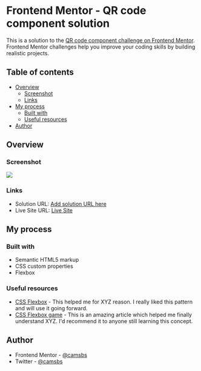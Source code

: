 # Frontend Mentor - QR code component solution

This is a solution to the [QR code component challenge on Frontend Mentor](https://www.frontendmentor.io/challenges/qr-code-component-iux_sIO_H). Frontend Mentor challenges help you improve your coding skills by building realistic projects. 

## Table of contents

- [Overview](#overview)
  - [Screenshot](#screenshot)
  - [Links](#links)
- [My process](#my-process)
  - [Built with](#built-with)
  - [Useful resources](#useful-resources)
- [Author](#author)


## Overview

### Screenshot

![](https://user-images.githubusercontent.com/118302468/219882253-baea243e-f442-4608-a178-0d6b039fccfc.png)

### Links

- Solution URL: [Add solution URL here](https://your-solution-url.com)
- Live Site URL: [Live Site](https://nft-card-sand.vercel.app/)

## My process

### Built with

- Semantic HTML5 markup
- CSS custom properties
- Flexbox

### Useful resources

- [CSS Flexbox](https://css-tricks.com/snippets/css/a-guide-to-flexbox/) - This helped me for XYZ reason. I really liked this pattern and will use it going forward.
- [CSS Flexbox game](https://flexboxfroggy.com/) - This is an amazing article which helped me finally understand XYZ. I'd recommend it to anyone still learning this concept.

## Author

- Frontend Mentor - [@camsbs](https://www.frontendmentor.io/profile/camsbs)
- Twitter - [@camsbs](https://twitter.com/camsbss)

